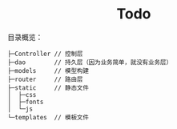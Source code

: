 # <center> Todo </center>





目录概览：

```
├─Controller // 控制层
├─dao   	 // 持久层（因为业务简单，就没有业务层）
├─models     // 模型构建
├─router	 // 路由层
├─static     // 静态文件
│  ├─css
│  ├─fonts
│  └─js
└─templates  // 模板文件 
```

